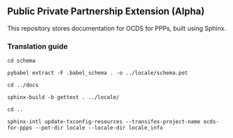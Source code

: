 Public Private Partnership Extension (Alpha)
-------------------------------------------

This repository stores documentation for OCDS for PPPs, built using Sphinx.

### Translation guide

```
cd schema

pybabel extract -F .babel_schema . -o ../locale/schema.pot

cd ../docs

sphinx-build -b gettext . ../locale/

cd ..

sphinx-intl update-txconfig-resources --transifex-project-name ocds-for-ppps --pot-dir locale --locale-dir locale_info

```